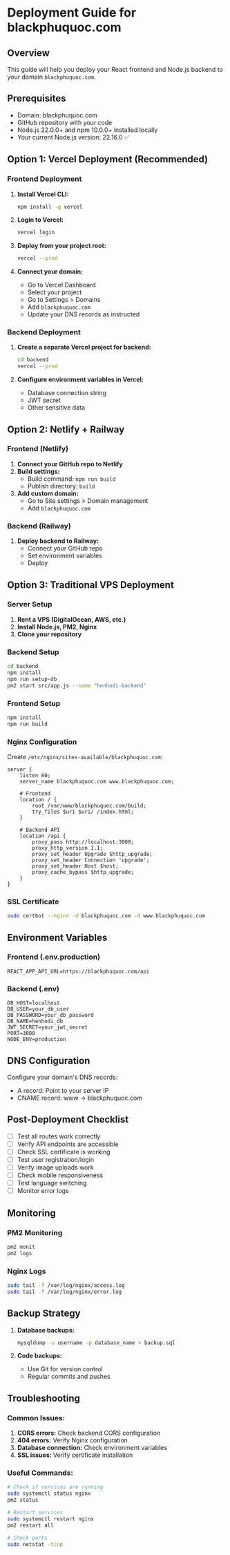 # Deployment Guide for blackphuquoc.com

## Overview
This guide will help you deploy your React frontend and Node.js backend to your domain `blackphuquoc.com`.

## Prerequisites
- Domain: blackphuquoc.com
- GitHub repository with your code
- Node.js 22.0.0+ and npm 10.0.0+ installed locally
- Your current Node.js version: 22.16.0 ✅

## Option 1: Vercel Deployment (Recommended)

### Frontend Deployment
1. **Install Vercel CLI:**
   ```bash
   npm install -g vercel
   ```

2. **Login to Vercel:**
   ```bash
   vercel login
   ```

3. **Deploy from your project root:**
   ```bash
   vercel --prod
   ```

4. **Connect your domain:**
   - Go to Vercel Dashboard
   - Select your project
   - Go to Settings > Domains
   - Add `blackphuquoc.com`
   - Update your DNS records as instructed

### Backend Deployment
1. **Create a separate Vercel project for backend:**
   ```bash
   cd backend
   vercel --prod
   ```

2. **Configure environment variables in Vercel:**
   - Database connection string
   - JWT secret
   - Other sensitive data

## Option 2: Netlify + Railway

### Frontend (Netlify)
1. **Connect your GitHub repo to Netlify**
2. **Build settings:**
   - Build command: `npm run build`
   - Publish directory: `build`
3. **Add custom domain:**
   - Go to Site settings > Domain management
   - Add `blackphuquoc.com`

### Backend (Railway)
1. **Deploy backend to Railway:**
   - Connect your GitHub repo
   - Set environment variables
   - Deploy

## Option 3: Traditional VPS Deployment

### Server Setup
1. **Rent a VPS (DigitalOcean, AWS, etc.)**
2. **Install Node.js, PM2, Nginx**
3. **Clone your repository**

### Backend Setup
```bash
cd backend
npm install
npm run setup-db
pm2 start src/app.js --name "henhodi-backend"
```

### Frontend Setup
```bash
npm install
npm run build
```

### Nginx Configuration
Create `/etc/nginx/sites-available/blackphuquoc.com`:

```nginx
server {
    listen 80;
    server_name blackphuquoc.com www.blackphuquoc.com;
    
    # Frontend
    location / {
        root /var/www/blackphuquoc.com/build;
        try_files $uri $uri/ /index.html;
    }
    
    # Backend API
    location /api {
        proxy_pass http://localhost:3000;
        proxy_http_version 1.1;
        proxy_set_header Upgrade $http_upgrade;
        proxy_set_header Connection 'upgrade';
        proxy_set_header Host $host;
        proxy_cache_bypass $http_upgrade;
    }
}
```

### SSL Certificate
```bash
sudo certbot --nginx -d blackphuquoc.com -d www.blackphuquoc.com
```

## Environment Variables

### Frontend (.env.production)
```
REACT_APP_API_URL=https://blackphuquoc.com/api
```

### Backend (.env)
```
DB_HOST=localhost
DB_USER=your_db_user
DB_PASSWORD=your_db_password
DB_NAME=henhodi_db
JWT_SECRET=your_jwt_secret
PORT=3000
NODE_ENV=production
```

## DNS Configuration

Configure your domain's DNS records:
- A record: Point to your server IP
- CNAME record: www → blackphuquoc.com

## Post-Deployment Checklist

- [ ] Test all routes work correctly
- [ ] Verify API endpoints are accessible
- [ ] Check SSL certificate is working
- [ ] Test user registration/login
- [ ] Verify image uploads work
- [ ] Check mobile responsiveness
- [ ] Test language switching
- [ ] Monitor error logs

## Monitoring

### PM2 Monitoring
```bash
pm2 monit
pm2 logs
```

### Nginx Logs
```bash
sudo tail -f /var/log/nginx/access.log
sudo tail -f /var/log/nginx/error.log
```

## Backup Strategy

1. **Database backups:**
   ```bash
   mysqldump -u username -p database_name > backup.sql
   ```

2. **Code backups:**
   - Use Git for version control
   - Regular commits and pushes

## Troubleshooting

### Common Issues:
1. **CORS errors:** Check backend CORS configuration
2. **404 errors:** Verify Nginx configuration
3. **Database connection:** Check environment variables
4. **SSL issues:** Verify certificate installation

### Useful Commands:
```bash
# Check if services are running
sudo systemctl status nginx
pm2 status

# Restart services
sudo systemctl restart nginx
pm2 restart all

# Check ports
sudo netstat -tlnp
``` 